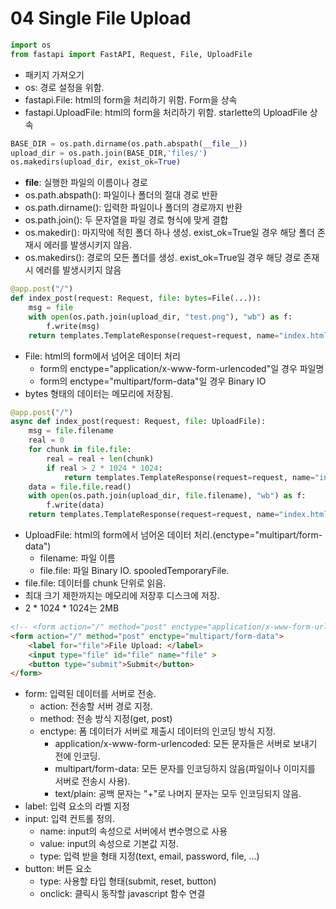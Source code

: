 # 04 Single File Upload

```python
import os
from fastapi import FastAPI, Request, File, UploadFile
```
- 패키지 가져오기
- os:                 경로 설정을 위함.
- fastapi.File:       html의 form을 처리하기 위함. Form을 상속 
- fastapi.UploadFile: html의 form을 처리하기 위함. starlette의 UploadFile 상속

```python
BASE_DIR = os.path.dirname(os.path.abspath(__file__))
upload_dir = os.path.join(BASE_DIR,'files/')
os.makedirs(upload_dir, exist_ok=True)
```
- __file__:          실행한 파일의 이름이나 경로
- os.path.abspath(): 파일이나 폴더의 절대 경로 반환
- os.path.dirname(): 입력한 파일이나 폴더의 경로까지 반환
- os.path.join():    두 문자열을 파일 경로 형식에 맞게 결합 
- os.makedir():      마지막에 적힌 폴더 하나 생성. exist_ok=True일 경우 해당 폴더 존재시 에러를 발생시키지 않음.
- os.makedirs():     경로의 모든 폴더를 생성. exist_ok=True일 경우 해당 경로 존재시 에러를 발생시키지 않음

```python
@app.post("/")
def index_post(request: Request, file: bytes=File(...)):
    msg = file
    with open(os.path.join(upload_dir, "test.png"), "wb") as f:
        f.write(msg)
    return templates.TemplateResponse(request=request, name="index.html", context={"message": msg})
```
- File: html의 form에서 넘어온 데이터 처리
  - form의 enctype="application/x-www-form-urlencoded"일 경우 파일명
  - form의 enctype="multipart/form-data"일 경우 Binary IO
- bytes 형태의 데이터는 메모리에 저장됨.

```python
@app.post("/")
async def index_post(request: Request, file: UploadFile):
    msg = file.filename
    real = 0
    for chunk in file.file:
        real = real + len(chunk)
        if real > 2 * 1024 * 1024:
            return templates.TemplateResponse(request=request, name="index.html", context={"message": "Too Much Size"})
    data = file.file.read()
    with open(os.path.join(upload_dir, file.filename), "wb") as f:
        f.write(data)
    return templates.TemplateResponse(request=request, name="index.html", context={"message": msg})

```
- UploadFile:  html의 form에서 넘어온 데이터 처리.(enctype="multipart/form-data")
  - filename:  파일 이름
  - file.file: 파일 Binary IO. spooledTemporaryFile.
- file.file:   데이터를 chunk 단위로 읽음.
- 최대 크기 제한까지는 메모리에 저장후 디스크에 저장.
- 2 * 1024 * 1024는 2MB

```html
<!-- <form action="/" method="post" enctype="application/x-www-form-urlencoded"> -->
<form action="/" method="post" enctype="multipart/form-data">
    <label for="file">File Upload: </label>
    <input type="file" id="file" name="file" >
    <button type="submit">Submit</button>
</form>
```
- form:                                  입력된 데이터를 서버로 전송. 
  - action:                              전송할 서버 경로 지정. 
  - method:                              전송 방식 지정(get, post)
  - enctype:                             폼 데이터가 서버로 제출시 데이터의 인코딩 방식 지정.
    - application/x-www-form-urlencoded: 모든 문자들은 서버로 보내기 전에 인코딩. 
    - multipart/form-data:               모든 문자를 인코딩하지 않음(파일이나 이미지를 서버로 전송시 사용).
    - text/plain:                        공백 문자는 "+"로 나머지 문자는 모두 인코딩되지 않음.
- label:                                 입력 요소의 라벨 지정
- input:                                 입력 컨트롤 정의.
  - name:                                input의 속성으로 서버에서 변수명으로 사용
  - value:                               input의 속성으로 기본값 지정.
  - type:                                입력 받을 형태 지정(text, email, password, file, ...)
- button:                                버튼 요소
  - type:                                사용할 타입 형태(submit, reset, button)
  - onclick:                             클릭시 동작할 javascript 함수 연결